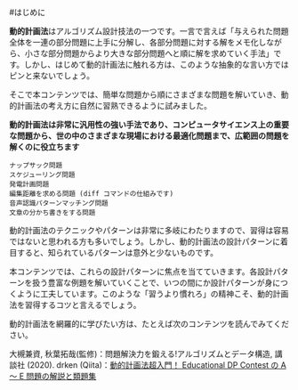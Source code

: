 #はじめに

**動的計画法**はアルゴリズム設計技法の一つです。一言で言えば「与えられた問題全体を一連の部分問題に上手に分解し、各部分問題に対する解をメモ化しながら、小さな部分問題からより大きな部分問題へと順に解を求めていく手法」です。しかし、はじめて動的計画法に触れる方は、このような抽象的な言い方ではピンと来ないでしょう。

そこで本コンテンツでは、簡単な問題から順にさまざまな問題を解いていき、動的計画法の考え方に自然に習熟できるように試みました。

__動的計画法は非常に汎用性の強い手法であり、コンピュータサイエンス上の重要な問題から、世の中のさまざまな現場における最適化問題まで、広範囲の問題を解くのに役立ちます__

    ナップサック問題
    スケジューリング問題
    発電計画問題
    編集距離を求める問題 (diff コマンドの仕組みです)
    音声認識パターンマッチング問題
    文章の分かち書きをする問題

動的計画法のテクニックやパターンは非常に多岐にわたりますので、習得は容易ではないと思われる方も多いでしょう。しかし、動的計画法の設計パターンに着目すると、知られているパターンは意外と少ないものです。

本コンテンツでは、これらの設計パターンに焦点を当てていきます。各設計パターンを扱う豊富な例題を解いていくことで、いつの間にか設計パターンが身につくように工夫しています。このような「習うより慣れろ」の精神こそ、動的計画法を習得するコツと言えるでしょう。

動的計画法を網羅的に学びたい方は、たとえば次のコンテンツを読んでみてください。

大槻兼資, 秋葉拓哉(監修)：問題解決力を鍛える!アルゴリズムとデータ構造, 講談社 (2020).
drken (Qiita)：[動的計画法超入門！ Educational DP Contest の A ～ E 問題の解説と類題集](https://qiita.com/drken/items/dc53c683d6de8aeacf5a)

